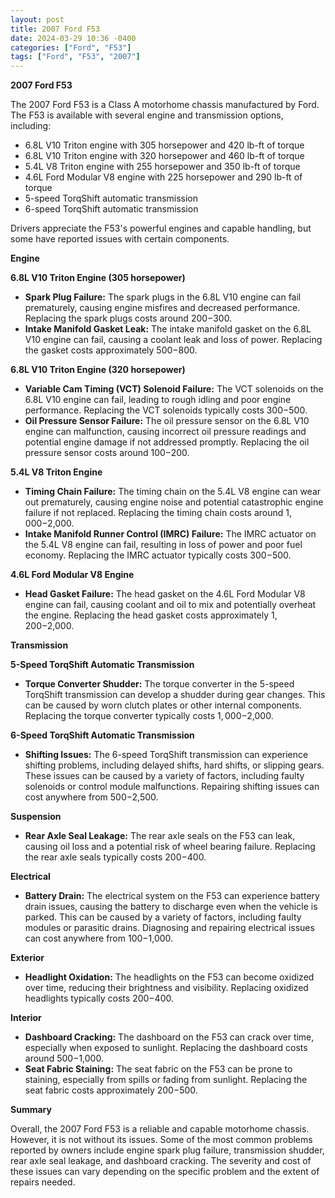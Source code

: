 ```yaml
---
layout: post
title: 2007 Ford F53
date: 2024-03-29 10:36 -0400
categories: ["Ford", "F53"]
tags: ["Ford", "F53", "2007"]
---
```

**2007 Ford F53**

The 2007 Ford F53 is a Class A motorhome chassis manufactured by Ford. The F53 is available with several engine and transmission options, including:

* 6.8L V10 Triton engine with 305 horsepower and 420 lb-ft of torque
* 6.8L V10 Triton engine with 320 horsepower and 460 lb-ft of torque
* 5.4L V8 Triton engine with 255 horsepower and 350 lb-ft of torque
* 4.6L Ford Modular V8 engine with 225 horsepower and 290 lb-ft of torque
* 5-speed TorqShift automatic transmission
* 6-speed TorqShift automatic transmission

Drivers appreciate the F53's powerful engines and capable handling, but some have reported issues with certain components.

**Engine**

**6.8L V10 Triton Engine (305 horsepower)**

* **Spark Plug Failure:** The spark plugs in the 6.8L V10 engine can fail prematurely, causing engine misfires and decreased performance. Replacing the spark plugs costs around $200-$300.
* **Intake Manifold Gasket Leak:** The intake manifold gasket on the 6.8L V10 engine can fail, causing a coolant leak and loss of power. Replacing the gasket costs approximately $500-$800.

**6.8L V10 Triton Engine (320 horsepower)**

* **Variable Cam Timing (VCT) Solenoid Failure:** The VCT solenoids on the 6.8L V10 engine can fail, leading to rough idling and poor engine performance. Replacing the VCT solenoids typically costs $300-$500.
* **Oil Pressure Sensor Failure:** The oil pressure sensor on the 6.8L V10 engine can malfunction, causing incorrect oil pressure readings and potential engine damage if not addressed promptly. Replacing the oil pressure sensor costs around $100-$200.

**5.4L V8 Triton Engine**

* **Timing Chain Failure:** The timing chain on the 5.4L V8 engine can wear out prematurely, causing engine noise and potential catastrophic engine failure if not replaced. Replacing the timing chain costs around $1,000-$2,000.
* **Intake Manifold Runner Control (IMRC) Failure:** The IMRC actuator on the 5.4L V8 engine can fail, resulting in loss of power and poor fuel economy. Replacing the IMRC actuator typically costs $300-$500.

**4.6L Ford Modular V8 Engine**

* **Head Gasket Failure:** The head gasket on the 4.6L Ford Modular V8 engine can fail, causing coolant and oil to mix and potentially overheat the engine. Replacing the head gasket costs approximately $1,200-$2,000.

**Transmission**

**5-Speed TorqShift Automatic Transmission**

* **Torque Converter Shudder:** The torque converter in the 5-speed TorqShift transmission can develop a shudder during gear changes. This can be caused by worn clutch plates or other internal components. Replacing the torque converter typically costs $1,000-$2,000.

**6-Speed TorqShift Automatic Transmission**

* **Shifting Issues:** The 6-speed TorqShift transmission can experience shifting problems, including delayed shifts, hard shifts, or slipping gears. These issues can be caused by a variety of factors, including faulty solenoids or control module malfunctions. Repairing shifting issues can cost anywhere from $500-$2,500.

**Suspension**

* **Rear Axle Seal Leakage:** The rear axle seals on the F53 can leak, causing oil loss and a potential risk of wheel bearing failure. Replacing the rear axle seals typically costs $200-$400.

**Electrical**

* **Battery Drain:** The electrical system on the F53 can experience battery drain issues, causing the battery to discharge even when the vehicle is parked. This can be caused by a variety of factors, including faulty modules or parasitic drains. Diagnosing and repairing electrical issues can cost anywhere from $100-$1,000.

**Exterior**

* **Headlight Oxidation:** The headlights on the F53 can become oxidized over time, reducing their brightness and visibility. Replacing oxidized headlights typically costs $200-$400.

**Interior**

* **Dashboard Cracking:** The dashboard on the F53 can crack over time, especially when exposed to sunlight. Replacing the dashboard costs around $500-$1,000.
* **Seat Fabric Staining:** The seat fabric on the F53 can be prone to staining, especially from spills or fading from sunlight. Replacing the seat fabric costs approximately $200-$500.

**Summary**

Overall, the 2007 Ford F53 is a reliable and capable motorhome chassis. However, it is not without its issues. Some of the most common problems reported by owners include engine spark plug failure, transmission shudder, rear axle seal leakage, and dashboard cracking. The severity and cost of these issues can vary depending on the specific problem and the extent of repairs needed.
